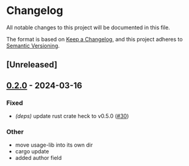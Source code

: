 # Changelog
All notable changes to this project will be documented in this file.

The format is based on [Keep a Changelog](https://keepachangelog.com/en/1.0.0/),
and this project adheres to [Semantic Versioning](https://semver.org/spec/v2.0.0.html).

## [Unreleased]

## [0.2.0](https://github.com/jdx/usage/releases/tag/v${version}) - 2024-03-16

### Fixed
- *(deps)* update rust crate heck to v0.5.0 ([#30](https://github.com/jdx/usage/pull/30))

### Other
- move usage-lib into its own dir
- cargo update
- added author field

